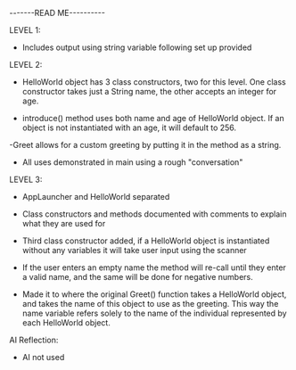 -------READ ME----------


LEVEL 1:

- Includes output using string variable following set up provided

LEVEL 2:

- HelloWorld object has 3 class constructors, two for this level. One class constructor takes just a String name, the other accepts an integer for age.

- introduce() method uses both name and age of HelloWorld object. If an object is not instantiated with an age, it will default to 256.

-Greet allows for a custom greeting by putting it in the method as a string.

- All uses demonstrated in main using a rough "conversation"

LEVEL 3:

- AppLauncher and HelloWorld separated

- Class constructors and methods documented with comments to explain what they are used for

- Third class constructor added, if a HelloWorld object is instantiated without any variables it will take user input using the scanner

- If the user enters an empty name the method will re-call until they enter a valid name, and the same will be done for negative numbers.

- Made it to where the original Greet() function takes a HelloWorld object, and takes the name of this object to use as the greeting. This way the name variable refers solely to the name of the individual represented by each HelloWorld object.

AI Reflection:

- AI not used
